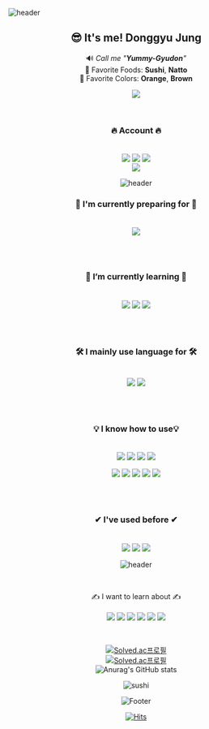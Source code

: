 ![header](https://capsule-render.vercel.app/api?type=waving&width=100%&height=200&text=🍜%20Yummy%20Gyudon%20🍜&fontAlign=50&color=fcfa77&animation=twinkling)

<div align="center">
  
  
  
## 😎 It's me! Donggyu Jung  

 🔊 _Call me "<b>Yummy-Gyudon</b>"_ </span><br>
 🍣 Favorite Foods: **Sushi**, **Natto** <br>
 🎨 Favorite Colors: **Orange**, **Brown**

<a href="https://yummygyudon.notion.site/b63a3ad7aafb47fda433a652c31ef2ad"><img src="https://img.shields.io/static/v1?label=Notion&logo=Notion&message=Portfolio&color=orange&logoColor=white"></a>

<br>

### 🔥 Account 🔥 <br><br>
  <a href="mailto:bang2brew@gamil.com"><img  src="https://img.shields.io/badge/Gmail-EA4335?style=flat-square&logo=gmail&logoColor=white"/></a> <a href="https://www.facebook.com/people/%EC%A0%95%EB%8F%99%EA%B7%9C/100080475022402/"><img  src="https://img.shields.io/badge/Facebook-1877F2?style=flat-square&logo=facebook&logoColor=white"/></a> <a href="https://www.instagram.com/dongyurami_99/"><img  src="https://img.shields.io/badge/Instagram-E4405F?style=flat-square&logo=instagram&logoColor=white"/></a><br>
  <a href="https://velog.io/@yummygyudon"><img  src="https://img.shields.io/badge/Velog-20C997?style=flat-square&logo=velog&logoColor=white"/></a>



![header](https://capsule-render.vercel.app/api?type=rect&color=gradient&height=1) 

### 🙏 I'm currently preparing for 🙏 <br><br>
<img src="https://img.shields.io/static/v1?label=Developer&message=Back-End&color=blueviolet">

<br><br>

### 🌱 I’m currently **learning** 🌱 <br><br>
<img src="https://img.shields.io/badge/Java-007396?style=flat-square&logo=java&logoColor=white">  <img src="https://img.shields.io/badge/Spring-6DB33F?style=flat-square&logo=spring&logoColor=white"> <img src="https://img.shields.io/badge/SpringBoot-6DB33F?style=flat-square&logo=springboot&logoColor=white"> 

<br><br>

### 🛠 I **mainly use** language for 🛠 <br><br>
<img src="https://img.shields.io/badge/Java-007396?style=flat-square&logo=java&logoColor=white"> <img src="https://img.shields.io/badge/Python-3776AB?style=flat-square&logo=python&logoColor=white"> <br><br>

<!-- IDEA 는 삭제
**IDE**<br>
<img src="https://img.shields.io/badge/Eclipse IDE-3776AB?style=flat-square&logo=eclipseide&logoColor=white"> <img src="https://img.shields.io/badge/IntelliJ IDEA-000000?style=flat-square&logo=intellijidea&logoColor=white"> <img src="https://img.shields.io/badge/PyCharm-000000?style=flat-square&logo=pycharm&logoColor=white">

<br>-->
<br>

### 💡 I **know how to use**💡 <br><br>
<!-- HTML/CSS 삭제 <img src="https://img.shields.io/badge/HTML5-E34F26?style=flat-square&logo=html5&logoColor=white"> 
  <img src="https://img.shields.io/badge/CSS-1572B6?style=flat-square&logo=css3&logoColor=white">--> <img src="https://img.shields.io/badge/Javascript-F7DF1E?style=flat-square&logo=javascript&logoColor=black"> <img src="https://img.shields.io/badge/Apache Tomcat-F8DC75?style=flat-square&logo=apachetomcat&logoColor=white"> <img src="https://img.shields.io/badge/Django-092E20?style=flat-square&logo=django&logoColor=white"> <img src="https://img.shields.io/badge/jQuery-0769AD?style=flat-square&logo=jquery&logoColor=white">
 <img src="https://img.shields.io/badge/Slack-4A154B?style=flat-square&logo=slack&logoColor=white"> <img src="https://img.shields.io/badge/Jira-0052CC?style=flat-square&logo=jira&logoColor=white"> <img src="https://img.shields.io/badge/Confluence-172B4D?style=flat-square&logo=confluence&logoColor=white"> <img src="https://img.shields.io/badge/Github-181717?style=flat-square&logo=github&logoColor=white"> <img src="https://img.shields.io/badge/Git-F05032?style=flat-square&logo=git&logoColor=white"> 

<br><br>

### ✔ I've used before ✔ <br><br>
<img src="https://img.shields.io/badge/oracle-F80000?style=flat-square&logo=Oracle&logoColor=white"> 
  <img src="https://img.shields.io/badge/Mysql-4479A1?style=flat-square&logo=mysql&logoColor=white"> <img src="https://img.shields.io/badge/Figma-F24E1E?style=flat-square&logo=figma&logoColor=white"> 

<br>

![header](https://capsule-render.vercel.app/api?type=rect&color=gradient&height=1) 

<br>

 ✍ I want to learn about ✍ <br><br>
 <img src="https://img.shields.io/badge/Node.js-339933?style=flat-square&logo=Node.js&logoColor=white">  <img src="https://img.shields.io/badge/Express-000000?style=flat-square&logo=express&logoColor=white"> <img src="https://img.shields.io/badge/React-61DAFB?style=flat-square&logo=react&logoColor=black"> <img src="https://img.shields.io/badge/Jenkins-D24939?style=flat-square&logo=jenkins&logoColor=white"> <img src="https://img.shields.io/badge/Docker-2496ED?style=flat-square&logo=docker&logoColor=white"> <img src="https://img.shields.io/badge/Kubernetes-326CE5?style=flat-square&logo=kubernetes&logoColor=white"> 

<br>



 
  
<!--🎵  ~~낫또, 스시, 김치, 야미 규동 렛츠 고~~
<p align="center">
<span style="text-align:center"><img src="https://media.giphy.com/media/J7jsbfcJ2O5eo/giphy.gif"</span> -->


  
[![Solved.ac프로필](http://mazassumnida.wtf/api/mini/generate_badge?boj=duck9912)](https://solved.ac/duck9912)<br>
[![Solved.ac프로필](http://mazassumnida.wtf/api/v2/generate_badge?boj=duck9912)](https://solved.ac/duck9912)<br>
![Anurag's GitHub stats](https://github-readme-stats.vercel.app/api?username=yummygyudon&hide=stars&count_private=true&show_icons=true&title_color=FFD000&text_color=AB5232&icon_color=FFD000&border_color=8B4513)
 

<!-- [![Top Langs](https://github-readme-stats.vercel.app/api/top-langs/?username=yummygyudon&langs_count=5)](https://github.com/anuraghazra/github-readme-stats) -->


  
![sushi](https://user-images.githubusercontent.com/86935274/173965531-0ecc4255-bafd-494c-aa9b-b88c3da26085.gif)
  

  
![Footer](https://capsule-render.vercel.app/api?type=waving&color=fcfa77&height=200&section=footer)

[![Hits](https://hits.seeyoufarm.com/api/count/incr/badge.svg?url=https%3A%2F%2Fgithub.com%2Fyummygyudon%2Fhit-counter&count_bg=%2379C83D&title_bg=%23555555&icon=&icon_color=%23E7E7E7&title=hits&edge_flat=false)](https://hits.seeyoufarm.com)                 
